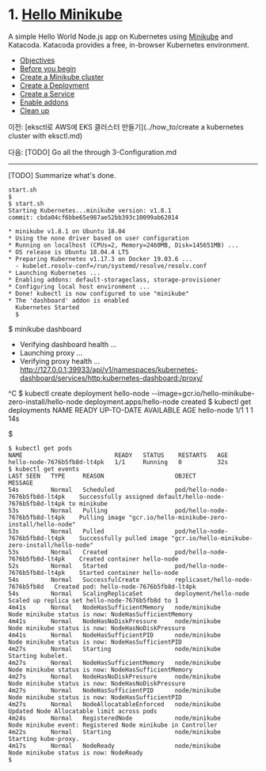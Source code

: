 # 1. [Hello Minikube](https://kubernetes.io/docs/tutorials/hello-minikube/)

A simple Hello World Node.js app on Kubernetes using [Minikube](https://kubernetes.io/docs/setup/learning-environment/minikube) and Katacoda. Katacoda provides a free, in-browser Kubernetes environment.

- [Objectives](https://kubernetes.io/docs/tutorials/hello-minikube/#objectives)
- [Before you begin](https://kubernetes.io/docs/tutorials/hello-minikube/#before-you-begin)
- [Create a Minikube cluster](https://kubernetes.io/docs/tutorials/hello-minikube/#create-a-minikube-cluster)
- [Create a Deployment](https://kubernetes.io/docs/tutorials/hello-minikube/#create-a-deployment)
- [Create a Service](https://kubernetes.io/docs/tutorials/hello-minikube/#create-a-service)
- [Enable addons](https://kubernetes.io/docs/tutorials/hello-minikube/#enable-addons)
- [Clean up](https://kubernetes.io/docs/tutorials/hello-minikube/#clean-up)

이전: [eksctl로 AWS에 EKS 클러스터 만들기](../how_to/create a kubernetes cluster with eksctl.md)

다음: [TODO] Go all the through 3-Configuration.md

------

[TODO] Summarize what's done.

```
start.sh
$
$ start.sh
Starting Kubernetes...minikube version: v1.8.1
commit: cbda04cf6bbe65e987ae52bb393c10099ab62014

* minikube v1.8.1 on Ubuntu 18.04
* Using the none driver based on user configuration
* Running on localhost (CPUs=2, Memory=2460MB, Disk=145651MB) ...
* OS release is Ubuntu 18.04.4 LTS
* Preparing Kubernetes v1.17.3 on Docker 19.03.6 ...
  - kubelet.resolv-conf=/run/systemd/resolve/resolv.conf
* Launching Kubernetes ...
* Enabling addons: default-storageclass, storage-provisioner
* Configuring local host environment ...
* Done! kubectl is now configured to use "minikube"
* The 'dashboard' addon is enabled
  Kubernetes Started
  $ 
```





$ minikube dashboard

* Verifying dashboard health ...
* Launching proxy ...
* Verifying proxy health ...
  http://127.0.0.1:39933/api/v1/namespaces/kubernetes-dashboard/services/http:kubernetes-dashboard:/proxy/

^C
$ kubectl create deployment hello-node --image=gcr.io/hello-minikube-zero-install/hello-node
deployment.apps/hello-node created
$ kubectl get deployments
NAME         READY   UP-TO-DATE   AVAILABLE   AGE
hello-node   1/1     1            1           14s

$

```
$ kubectl get pods
NAME                          READY   STATUS    RESTARTS   AGE
hello-node-7676b5fb8d-lt4pk   1/1     Running   0          32s
$ kubectl get events
LAST SEEN   TYPE     REASON                    OBJECT                             MESSAGE
54s         Normal   Scheduled                 pod/hello-node-7676b5fb8d-lt4pk    Successfully assigned default/hello-node-7676b5fb8d-lt4pk to minikube
53s         Normal   Pulling                   pod/hello-node-7676b5fb8d-lt4pk    Pulling image "gcr.io/hello-minikube-zero-install/hello-node"
53s         Normal   Pulled                    pod/hello-node-7676b5fb8d-lt4pk    Successfully pulled image "gcr.io/hello-minikube-zero-install/hello-node"
53s         Normal   Created                   pod/hello-node-7676b5fb8d-lt4pk    Created container hello-node
52s         Normal   Started                   pod/hello-node-7676b5fb8d-lt4pk    Started container hello-node
54s         Normal   SuccessfulCreate          replicaset/hello-node-7676b5fb8d   Created pod: hello-node-7676b5fb8d-lt4pk
54s         Normal   ScalingReplicaSet         deployment/hello-node              Scaled up replica set hello-node-7676b5fb8d to 1
4m41s       Normal   NodeHasSufficientMemory   node/minikube                      Node minikube status is now: NodeHasSufficientMemory
4m41s       Normal   NodeHasNoDiskPressure     node/minikube                      Node minikube status is now: NodeHasNoDiskPressure
4m41s       Normal   NodeHasSufficientPID      node/minikube                      Node minikube status is now: NodeHasSufficientPID
4m27s       Normal   Starting                  node/minikube                      Starting kubelet.
4m27s       Normal   NodeHasSufficientMemory   node/minikube                      Node minikube status is now: NodeHasSufficientMemory
4m27s       Normal   NodeHasNoDiskPressure     node/minikube                      Node minikube status is now: NodeHasNoDiskPressure
4m27s       Normal   NodeHasSufficientPID      node/minikube                      Node minikube status is now: NodeHasSufficientPID
4m27s       Normal   NodeAllocatableEnforced   node/minikube                      Updated Node Allocatable limit across pods
4m24s       Normal   RegisteredNode            node/minikube                      Node minikube event: Registered Node minikube in Controller
4m22s       Normal   Starting                  node/minikube                      Starting kube-proxy.
4m17s       Normal   NodeReady                 node/minikube                      Node minikube status is now: NodeReady
$
```

